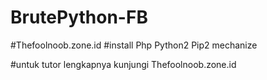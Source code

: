 # BrutePython-FB
#Thefoolnoob.zone.id
#install
Php
Python2
Pip2 mechanize

#untuk tutor lengkapnya kunjungi 
Thefoolnoob.zone.id
